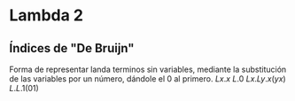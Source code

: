 # Lambda 2
## Índices de "De Bruijn"
Forma de representar landa terminos sin variables, mediante la substitución de las variables por un número, dándole el 0 al primero.
$Lx.x$
$L.0$
$Lx.Ly.x(yx)$
$L.L.1(01)$